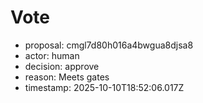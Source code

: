 # Vote
- proposal: cmgl7d80h016a4bwgua8djsa8
- actor: human
- decision: approve
- reason: Meets gates
- timestamp: 2025-10-10T18:52:06.017Z

